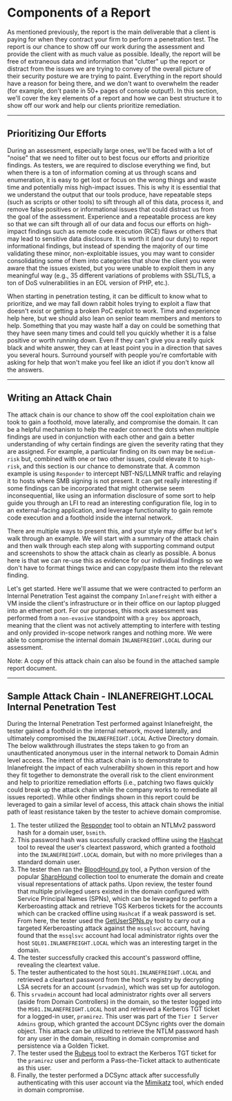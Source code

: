 # Components of a Report

As mentioned previously, the report is the main deliverable that a client is paying for when they contract your firm to perform a penetration test. The report is our chance to show off our work during the assessment and provide the client with as much value as possible. Ideally, the report will be free of extraneous data and information that "clutter" up the report or distract from the issues we are trying to convey of the overall picture of their security posture we are trying to paint. Everything in the report should have a reason for being there, and we don't want to overwhelm the reader (for example, don't paste in 50+ pages of console output!). In this section, we'll cover the key elements of a report and how we can best structure it to show off our work and help our clients prioritize remediation.

***

## Prioritizing Our Efforts

During an assessment, especially large ones, we'll be faced with a lot of "noise" that we need to filter out to best focus our efforts and prioritize findings. As testers, we are required to disclose everything we find, but when there is a ton of information coming at us through scans and enumeration, it is easy to get lost or focus on the wrong things and waste time and potentially miss high-impact issues. This is why it is essential that we understand the output that our tools produce, have repeatable steps (such as scripts or other tools) to sift through all of this data, process it, and remove false positives or informational issues that could distract us from the goal of the assessment. Experience and a repeatable process are key so that we can sift through all of our data and focus our efforts on high-impact findings such as remote code execution (RCE) flaws or others that may lead to sensitive data disclosure. It is worth it (and our duty) to report informational findings, but instead of spending the majority of our time validating these minor, non-exploitable issues, you may want to consider consolidating some of them into categories that show the client you were aware that the issues existed, but you were unable to exploit them in any meaningful way (e.g., 35 different variations of problems with SSL/TLS, a ton of DoS vulnerabilities in an EOL version of PHP, etc.).

When starting in penetration testing, it can be difficult to know what to prioritize, and we may fall down rabbit holes trying to exploit a flaw that doesn't exist or getting a broken PoC exploit to work. Time and experience help here, but we should also lean on senior team members and mentors to help. Something that you may waste half a day on could be something that they have seen many times and could tell you quickly whether it is a false positive or worth running down. Even if they can't give you a really quick black and white answer, they can at least point you in a direction that saves you several hours. Surround yourself with people you're comfortable with asking for help that won't make you feel like an idiot if you don't know all the answers.

***

## Writing an Attack Chain

The attack chain is our chance to show off the cool exploitation chain we took to gain a foothold, move laterally, and compromise the domain. It can be a helpful mechanism to help the reader connect the dots when multiple findings are used in conjunction with each other and gain a better understanding of why certain findings are given the severity rating that they are assigned. For example, a particular finding on its own may be `medium-risk` but, combined with one or two other issues, could elevate it to `high-risk`, and this section is our chance to demonstrate that. A common example is using `Responder` to intercept NBT-NS/LLMNR traffic and relaying it to hosts where SMB signing is not present. It can get really interesting if some findings can be incorporated that might otherwise seem inconsequential, like using an information disclosure of some sort to help guide you through an LFI to read an interesting configuration file, log in to an external-facing application, and leverage functionality to gain remote code execution and a foothold inside the internal network.

There are multiple ways to present this, and your style may differ but let's walk through an example. We will start with a summary of the attack chain and then walk through each step along with supporting command output and screenshots to show the attack chain as clearly as possible. A bonus here is that we can re-use this as evidence for our individual findings so we don't have to format things twice and can copy/paste them into the relevant finding.

Let's get started. Here we'll assume that we were contracted to perform an Internal Penetration Test against the company `Inlanefreight` with either a VM inside the client's infrastructure or in their office on our laptop plugged into an ethernet port. For our purposes, this mock assessment was performed from a `non-evasive` standpoint with a `grey box` approach, meaning that the client was not actively attempting to interfere with testing and only provided in-scope network ranges and nothing more. We were able to compromise the internal domain `INLANEFREIGHT.LOCAL` during our assessment.

Note: A copy of this attack chain can also be found in the attached sample report document.

***

## Sample Attack Chain - INLANEFREIGHT.LOCAL Internal Penetration Test

During the Internal Penetration Test performed against Inlanefreight, the tester gained a foothold in the internal network, moved laterally, and ultimately compromised the `INLANEFREIGHT.LOCAL` Active Directory domain. The below walkthrough illustrates the steps taken to go from an unauthenticated anonymous user in the internal network to Domain Admin level access. The intent of this attack chain is to demonstrate to Inlanefreight the impact of each vulnerability shown in this report and how they fit together to demonstrate the overall risk to the client environment and help to prioritize remediation efforts (i.e., patching two flaws quickly could break up the attack chain while the company works to remediate all issues reported). While other findings shown in this report could be leveraged to gain a similar level of access, this attack chain shows the initial path of least resistance taken by the tester to achieve domain compromise.

1. The tester utilized the [Responder](https://github.com/lgandx/Responder) tool to obtain an NTLMv2 password hash for a domain user, `bsmith`.
2. This password hash was successfully cracked offline using the [Hashcat](https://github.com/hashcat/hashcat) tool to reveal the user's cleartext password, which granted a foothold into the `INLANEFREIGHT.LOCAL` domain, but with no more privileges than a standard domain user.
3. The tester then ran the [BloodHound.py](https://github.com/fox-it/BloodHound.py) tool, a Python version of the popular [SharpHound](https://github.com/BloodHoundAD/BloodHound/tree/master/Collectors) collection tool to enumerate the domain and create visual representations of attack paths. Upon review, the tester found that multiple privileged users existed in the domain configured with Service Principal Names (SPNs), which can be leveraged to perform a Kerberoasting attack and retrieve TGS Kerberos tickets for the accounts which can be cracked offline using `Hashcat` if a weak password is set. From here, the tester used the [GetUserSPNs.py](https://github.com/SecureAuthCorp/impacket/blob/master/examples/GetUserSPNs.py) tool to carry out a targeted Kerberoasting attack against the `mssqlsvc` account, having found that the `mssqlsvc` account had local administrator rights over the host `SQL01.INLANEFREIGHT.LOCAL` which was an interesting target in the domain.
4. The tester successfully cracked this account's password offline, revealing the cleartext value.
5. The tester authenticated to the host `SQL01.INLANEFREIGHT.LOCAL` and retrieved a cleartext password from the host's registry by decrypting LSA secrets for an account (`srvadmin`), which was set up for autologon.
6. This `srvadmin` account had local administrator rights over all servers (aside from Domain Controllers) in the domain, so the tester logged into the `MS01.INLANEFREIGHT.LOCAL` host and retrieved a Kerberos TGT ticket for a logged-in user, `pramirez`. This user was part of the `Tier I Server Admins` group, which granted the account DCSync rights over the domain object. This attack can be utilized to retrieve the NTLM password hash for any user in the domain, resulting in domain compromise and persistence via a Golden Ticket.
7. The tester used the [Rubeus](https://github.com/GhostPack/Rubeus) tool to extract the Kerberos TGT ticket for the `pramirez` user and perform a Pass-the-Ticket attack to authenticate as this user.
8. Finally, the tester performed a DCSync attack after successfully authenticating with this user account via the [Mimikatz](https://github.com/gentilkiwi/mimikatz) tool, which ended in domain compromise.

